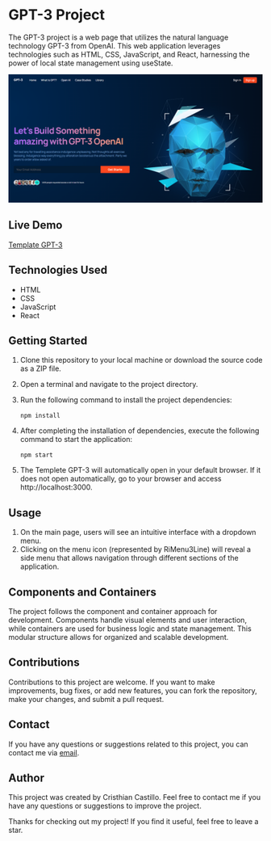 # GPT-3 Project

The GPT-3 project is a web page that utilizes the natural language technology GPT-3 from OpenAI. This web application leverages technologies such as HTML, CSS, JavaScript, and React, harnessing the power of local state management using useState.

![GPT-3](src/assets/gpt3.png)

## Live Demo 

[Template GPT-3]()

## Technologies Used

- HTML
- CSS
- JavaScript
- React

## Getting Started

1. Clone this repository to your local machine or download the source code as a ZIP file.
2. Open a terminal and navigate to the project directory.
3. Run the following command to install the project dependencies:

   ```shell
   npm install

4. After completing the installation of dependencies, execute the following command to start the application:

   ```shell
   npm start

5. The Templete GPT-3 will automatically open in your default browser. If it does not open automatically, go to your browser and access http://localhost:3000.

## Usage

1. On the main page, users will see an intuitive interface with a dropdown menu.
2. Clicking on the menu icon (represented by RiMenu3Line) will reveal a side menu that allows navigation through different sections of the application.

## Components and Containers

The project follows the component and container approach for development. Components handle visual elements and user interaction, while containers are used for business logic and state management. This modular structure allows for organized and scalable development.

## Contributions

Contributions to this project are welcome. If you want to make improvements, bug fixes, or add new features, you can fork the repository, make your changes, and submit a pull request.

## Contact

If you have any questions or suggestions related to this project, you can contact me via [email](mailto:kal2403199255@gmail.com).

## Author
This project was created by Cristhian Castillo. Feel free to contact me if you have any questions or suggestions to improve the project.

Thanks for checking out my project! If you find it useful, feel free to leave a star.